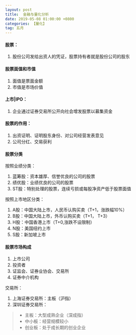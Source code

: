 ```yaml
---
layout: post
title:  金融与量化分析
date: 2019-05-08 01:00:00 +0800
categories: 【量化】
tag: 五月
---
```


#### 股票：
1. 股份公司发给出资人的凭证，股票持有者就是股份公司的股东

#### 股票面值和市值
1. 面值是票面金额
2. 市值是市场价值

#### 上市|IPO：
1. 企业通过证券交易所公开向社会增发股票以募集资金

#### 股票的作用：
1. 出资证明、证明股东身份、对公司经营发表意见
2. 公司分红、交易获利


#### 股票分类

按照业绩分类：
1. 蓝筹股：资本雄厚、信誉优良的公司的股票
2. 绩优股：业绩优良的公司的股票
3. ST股：特别处理的股票，连续亏损或每股净资产低于股票面值

按照上市地区分类：
1. A股：中国大陆上市，人民币认购买卖（T+1，涨跌幅10%）
2. B股：中国大陆上市，外币认购买卖（T+1， T+3）
3. H股：中国香港上市（T+0,涨跌不设限制）
4. N股：美国纽约上市
5. S股：新加坡上市

#### 股票市场构成

1. 上市公司
2. 投资者
3. 证监会、证券业协会、交易所
4. 证券中介机构

交易所：
1. 上海证券交易所：主板（沪指）
2. 深圳证券交易所：
>- 主板：大型成熟企业（深成指）
>- 中小板：经营规模较小
>- 创业板：处于成长期的创业企业